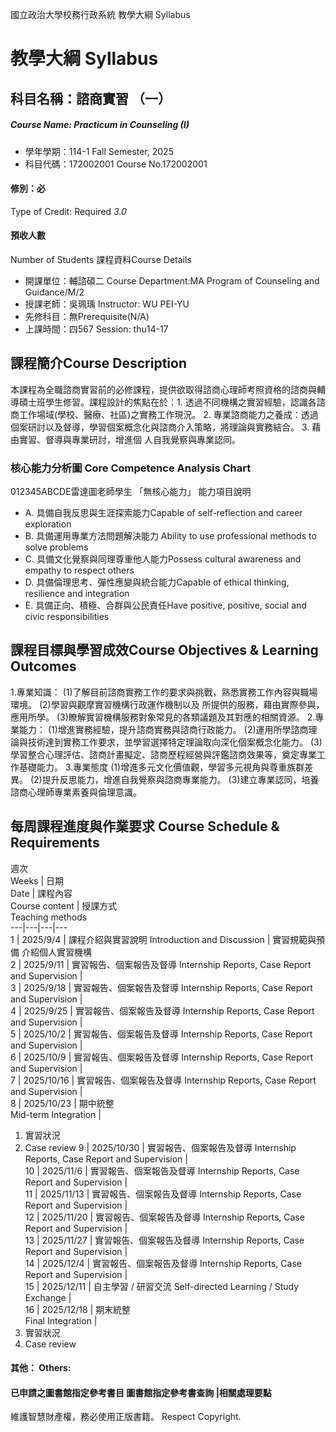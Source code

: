 國立政治大學校務行政系統 教學大綱 Syllabus
# 教學大綱 Syllabus
##  科目名稱：諮商實習 （一）
#####  Course Name: Practicum in Counseling (I)
  * 學年學期：114-1 Fall Semester, 2025 
  * 科目代碼：172002001 Course No.172002001
#### 修別：必
Type of Credit: Required 
_3.0_
#### 預收人數
Number of Students
課程資料Course Details
  * 開課單位：輔諮碩二 Course Department:MA Program of Counseling and Guidance/M/2 
  * 授課老師：吳珮瑀 Instructor: WU PEI-YU 
  * 先修科目：無Prerequisite(N/A)
  * 上課時間：四567 Session: thu14-17
##  課程簡介Course Description
本課程為全職諮商實習前的必修課程，提供欲取得諮商心理師考照資格的諮商與輔導碩士班學生修習。課程設計的焦點在於：1. 透過不同機構之實習經驗，認識各諮商工作場域(學校、醫療、社區)之實務工作現況。 2. 專業諮商能力之養成：透過個案研討以及督導，學習個案概念化與諮商介入策略，將理論與實務結合。 3. 藉由實習、督導與專業研討，增進個 人自我覺察與專業認同。
###  核心能力分析圖 Core Competence Analysis Chart
012345ABCDE雷達圖老師學生
「無核心能力」 
能力項目說明
  * A. 具備自我反思與生涯探索能力Capable of self-reflection and career exploration
  * B. 具備運用專業方法問題解決能力 Ability to use professional methods to solve problems
  * C. 具備文化覺察與同理尊重他人能力Possess cultural awareness and empathy to respect others
  * D. 具備倫理思考、彈性應變與統合能力Capable of ethical thinking, resilience and integration
  * E. 具備正向、積極、合群與公民責任Have positive, positive, social and civic responsibilities
##  課程目標與學習成效Course Objectives & Learning Outcomes 
1.專業知識：
(1)了解目前諮商實務工作的要求與挑戰，熟悉實務工作內容與職場環境。
(2)學習與觀摩實習機構行政運作機制以及 所提供的服務，藉由實際參與，應用所學。
(3)瞭解實習機構服務對象常見的各類議題及其對應的相關資源。
2.專業能力：
(1)增進實務經驗，提升諮商實務與諮商行政能力。
(2)運用所學諮商理論與技術達到實務工作要求，並學習選擇特定理論取向深化個案概念化能力。
(3)學習整合心理評估、諮商計畫擬定、諮商歷程經營與評鑑諮商效果等，奠定專業工作基礎能力。
3.專業態度
(1)增進多元文化價值觀，學習多元視角與尊重族群差異。
(2)提升反思能力，增進自我覺察與諮商專業能力。
(3)建立專業認同，培養諮商心理師專業素養與倫理意識。
##  每周課程進度與作業要求 Course Schedule & Requirements
週次  
Weeks |  日期  
Date |  課程內容  
Course content |  授課方式  
Teaching methods  
---|---|---|---  
1 |  2025/9/4 |  課程介紹與實習說明 Introduction and Discussion |  實習規範與預備 介紹個人實習機構  
2 |  2025/9/11 |  實習報告、個案報告及督導 Internship Reports, Case Report and Supervision |   
3 |  2025/9/18 |  實習報告、個案報告及督導 Internship Reports, Case Report and Supervision |   
4 |  2025/9/25 |  實習報告、個案報告及督導 Internship Reports, Case Report and Supervision |   
5 |  2025/10/2 |  實習報告、個案報告及督導 Internship Reports, Case Report and Supervision |   
6 |  2025/10/9 |  實習報告、個案報告及督導 Internship Reports, Case Report and Supervision |   
7 |  2025/10/16 |  實習報告、個案報告及督導 Internship Reports, Case Report and Supervision |   
8 |  2025/10/23 |  期中統整  
Mid-term Integration | 
  1. 實習狀況
  2. Case review
9 |  2025/10/30 |  實習報告、個案報告及督導 Internship Reports, Case Report and Supervision |   
10 |  2025/11/6 |  實習報告、個案報告及督導 Internship Reports, Case Report and Supervision |   
11 |  2025/11/13 |  實習報告、個案報告及督導 Internship Reports, Case Report and Supervision |   
12 |  2025/11/20 |  實習報告、個案報告及督導 Internship Reports, Case Report and Supervision |   
13 |  2025/11/27 |  實習報告、個案報告及督導 Internship Reports, Case Report and Supervision |   
14 |  2025/12/4 |  實習報告、個案報告及督導 Internship Reports, Case Report and Supervision |   
15 |  2025/12/11 |  自主學習 / 研習交流 Self-directed Learning / Study Exchange |   
16 |  2025/12/18 |  期末統整  
Final Integration | 
  1. 實習狀況
  2. Case review
####  其他： Others:
####  已申請之圖書館指定參考書目  圖書館指定參考書查詢 |相關處理要點
維護智慧財產權，務必使用正版書籍。 Respect Copyright.